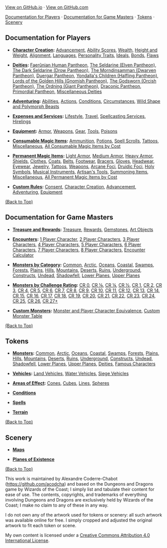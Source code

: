 [View on GitHub.io](https://acodcha.github.io/dnd5e-companion) · [View on GitHub.com](https://github.com/acodcha/dnd5e-companion)

[Documentation for Players](#documentation-for-players) · [Documentation for Game Masters](#documentation-for-game-masters) · [Tokens](#tokens) · [Scenery](#scenery)

## Documentation for Players

- **[Character Creation](docs/character_creation):** [Advancement](docs/character_creation#advancement), [Ability Scores](docs/character_creation#ability-scores), [Wealth](docs/character_creation#wealth), [Height and Weight](docs/character_creation#height-and-weight), [Alignment](docs/character_creation#alignment), [Languages](docs/character_creation#languages), [Personality Traits](docs/character_creation#personality-traits), [Ideals](docs/character_creation#ideals), [Bonds](docs/character_creation#bonds), [Flaws](docs/character_creation#flaws)

- **[Deities](docs/deities):** [Faerûnian Human Pantheon](docs/deities#faerûnian-human-pantheon), [The Seldarine (Elven Pantheon)](docs/deities#the-seldarine-elven-pantheon), [The Dark Seldarine (Drow Pantheon)](docs/deities#the-dark-seldarine-drow-pantheon), [The Morndinsamman (Dwarven Pantheon)](docs/deities#the-morndinsamman-dwarven-pantheon), [Duergar Pantheon](docs/deities#duergar-pantheon), [Yondalla's Children (Halfling Pantheon)](docs/deities#yondallas-children-halfling-pantheon), [Lords of the Golden Hills (Gnomish Pantheon)](docs/deities#lords-of-the-golden-hills-gnomish-pantheon), [The Godsworn (Orcish Pantheon)](docs/deities#the-godsworn-orcish-pantheon), [The Ordning (Giant Pantheon)](docs/deities#the-ordning-giant-pantheon), [Draconic Pantheon](docs/deities#draconic-pantheon), [Primordial Pantheon](docs/deities#primordial-pantheon), [Miscellaneous Deities](docs/deities#miscellaneous-deities)

- **[Adventuring](docs/adventuring):** [Abilities](docs/adventuring#abilities), [Actions](docs/adventuring#actions), [Conditions](docs/adventuring#conditions), [Circumstances](docs/adventuring#circumstances), [Wild Shape and Polymorph Beasts](docs/adventuring#wild-shape-and-polymorph-beasts)

- **[Expenses and Services](docs/expenses_and_services):** [Lifestyle](docs/expenses_and_services#lifestyle), [Travel](docs/expenses_and_services#travel), [Spellcasting Services](docs/expenses_and_services#spellcasting-services), [Hirelings](docs/expenses_and_services#hirelings)

- **[Equipment](docs/equipment):** [Armor](docs/equipment#armor), [Weapons](docs/equipment#weapons), [Gear](docs/equipment#gear), [Tools](docs/equipment#tools), [Poisons](docs/equipment#poisons)

- **[Consumable Magic Items](docs/consumable_magic_items):** [Ammunition](docs/consumable_magic_items#ammunition), [Potions](docs/consumable_magic_items#potions), [Spell Scrolls](docs/consumable_magic_items#spell-scrolls), [Tattoos](docs/consumable_magic_items#tattoos), [Miscellaneous](docs/consumable_magic_items#miscellaneous), [All Consumable Magic Items by Cost](docs/consumable_magic_items#all-consumable-magic-items-by-cost)

- **[Permanent Magic Items](docs/permanent_magic_items):** [Light Armor](docs/permanent_magic_items#light-armor), [Medium Armor](docs/permanent_magic_items#medium-armor), [Heavy Armor](docs/permanent_magic_items#heavy-armor), [Shields](docs/permanent_magic_items#shields), [Clothes](docs/permanent_magic_items#clothes), [Coats](docs/permanent_magic_items#coats), [Belts](docs/permanent_magic_items#belts), [Footwear](docs/permanent_magic_items#footwear), [Bracers](docs/permanent_magic_items#bracers), [Gloves](docs/permanent_magic_items#gloves), [Headwear](docs/permanent_magic_items#headwear), [Eyewear](docs/permanent_magic_items#eyewear), [Jewelry](docs/permanent_magic_items#jewelry), [Tattoos](docs/permanent_magic_items#tattoos), [Weapons](docs/permanent_magic_items#weapons), [Arcane Foci](docs/permanent_magic_items#arcane-foci), [Druidic Foci](docs/permanent_magic_items#druidic-foci), [Holy Symbols](docs/permanent_magic_items#holy-symbols), [Musical Instruments](docs/permanent_magic_items#musical-instruments), [Artisan's Tools](docs/permanent_magic_items#artisans-tools), [Summoning Items](docs/permanent_magic_items#summoning-items), [Miscellaneous](docs/permanent_magic_items#miscellaneous), [All Permanent Magic Items by Cost](docs/permanent_magic_items#all-permanent-magic-items-by-cost)

- **[Custom Rules](docs/custom_rules):** [Consent](docs/custom_rules#consent), [Character Creation](docs/custom_rules#character-creation), [Advancement](docs/custom_rules#advancement), [Adventuring](docs/custom_rules#adventuring), [Equipment](docs/custom_rules#equipment)

[(Back to Top)](#)

## Documentation for Game Masters

- **[Treasure and Rewards](docs/treasure_and_rewards):** [Treasure](docs/treasure_and_rewards#treasure), [Rewards](docs/treasure_and_rewards#rewards), [Gemstones](docs/treasure_and_rewards#gemstones), [Art Objects](docs/treasure_and_rewards#art-objects)

- **[Encounters](docs/encounters):** [1 Player Character](docs/encounters#1-player-character), [2 Player Characters](docs/encounters#2-player-characters), [3 Player Characters](docs/encounters#3-player-characters), [4 Player Characters](docs/encounters#4-player-characters), [5 Player Characters](docs/encounters#5-player-characters), [6 Player Characters](docs/encounters#6-player-characters), [7 Player Characters](docs/encounters#7-player-characters), [8 Player Characters](docs/encounters#8-player-characters), [Encounter Calculator](docs/encounters#encounter-calculator)

- **[Monsters by Category](docs/monsters_by_category):** [Common](docs/monsters_by_category#common), [Arctic](docs/monsters_by_category#arctic), [Oceans](docs/monsters_by_category#oceans), [Coastal](docs/monsters_by_category#coastal), [Swamps](docs/monsters_by_category#swamps), [Forests](docs/monsters_by_category#forests), [Plains](docs/monsters_by_category#plains), [Hills](docs/monsters_by_category#hills), [Mountains](docs/monsters_by_category#mountains), [Deserts](docs/monsters_by_category#deserts), [Ruins](docs/monsters_by_category#ruins), [Underground](docs/monsters_by_category#underground), [Constructs](docs/monsters_by_category#constructs), [Undead](docs/monsters_by_category#undead), [Shadowfell](docs/monsters_by_category#shadowfell), [Lower Planes](docs/monsters_by_category#lower-planes), [Upper Planes](docs/monsters_by_category#upper-planes)

- **[Monsters by Challenge Rating](docs/monsters_by_challenge_rating):** [CR 0](docs/monsters_by_challenge_rating#challenge-rating-0), [CR ⅛](docs/monsters_by_challenge_rating#challenge-rating-), [CR ¼](docs/monsters_by_challenge_rating#challenge-rating--1), [CR ½](docs/monsters_by_challenge_rating#challenge-rating--2), [CR 1](docs/monsters_by_challenge_rating#challenge-rating-1), [CR 2](docs/monsters_by_challenge_rating#challenge-rating-2), [CR 3](docs/monsters_by_challenge_rating#challenge-rating-3), [CR 4](docs/monsters_by_challenge_rating#challenge-rating-4), [CR 5](docs/monsters_by_challenge_rating#challenge-rating-5), [CR 6](docs/monsters_by_challenge_rating#challenge-rating-6), [CR 7](docs/monsters_by_challenge_rating#challenge-rating-7), [CR 8](docs/monsters_by_challenge_rating#challenge-rating-8), [CR 9](docs/monsters_by_challenge_rating#challenge-rating-9), [CR 10](docs/monsters_by_challenge_rating#challenge-rating-10), [CR 11](docs/monsters_by_challenge_rating#challenge-rating-11), [CR 12](docs/monsters_by_challenge_rating#challenge-rating-12), [CR 13](docs/monsters_by_challenge_rating#challenge-rating-13), [CR 14](docs/monsters_by_challenge_rating#challenge-rating-14), [CR 15](docs/monsters_by_challenge_rating#challenge-rating-15), [CR 16](docs/monsters_by_challenge_rating#challenge-rating-16), [CR 17](docs/monsters_by_challenge_rating#challenge-rating-17), [CR 18](docs/monsters_by_challenge_rating#challenge-rating-18), [CR 19](docs/monsters_by_challenge_rating#challenge-rating-19), [CR 20](docs/monsters_by_challenge_rating#challenge-rating-20), [CR 21](docs/monsters_by_challenge_rating#challenge-rating-21), [CR 22](docs/monsters_by_challenge_rating#challenge-rating-22), [CR 23](docs/monsters_by_challenge_rating#challenge-rating-23), [CR 24](docs/monsters_by_challenge_rating#challenge-rating-24), [CR 25](docs/monsters_by_challenge_rating#challenge-rating-25), [CR 26](docs/monsters_by_challenge_rating#challenge-rating-26), [CR 27+](docs/monsters_by_challenge_rating#challenge-rating-27)

- **[Custom Monsters](docs/custom_monsters):** [Monster and Player Character Equivalence](docs/custom_monsters#monster-and-player-character-equivalence), [Custom Monster Table](docs/custom_monsters#custom-monster-table)

[(Back to Top)](#)

## Tokens

- **[Monsters](tokens/monsters):** [Common](tokens/monsters/common), [Arctic](tokens/monsters/arctic), [Oceans](tokens/monsters/oceans), [Coastal](tokens/monsters/coastal), [Swamps](tokens/monsters/swamps), [Forests](tokens/monsters/forests), [Plains](tokens/monsters/plains), [Hills](tokens/monsters/hills), [Mountains](tokens/monsters/mountains), [Deserts](tokens/monsters/deserts), [Ruins](tokens/monsters/ruins), [Underground](tokens/monsters/underground), [Constructs](tokens/monsters/constructs), [Undead](tokens/monsters/undead), [Shadowfell](tokens/monsters/shadowfell), [Lower Planes](tokens/monsters/lower_planes), [Upper Planes](tokens/monsters/upper_planes), [Deities](https://github.com/acodcha/dnd5e-companion/tree/main/tokens/monsters/deities), [Famous Characters](https://github.com/acodcha/dnd5e-companion/tree/main/tokens/monsters/famous_characters)

- **[Vehicles](tokens/vehicles):** [Land Vehicles](https://github.com/acodcha/DnD5eCompanion/tree/main/tokens/vehicles/land), [Water Vehicles](https://github.com/acodcha/DnD5eCompanion/tree/main/tokens/vehicles/water), [Siege Vehicles](https://github.com/acodcha/DnD5eCompanion/tree/main/tokens/vehicles/siege)

- **[Areas of Effect](tokens/areas_of_effect):** [Cones](https://github.com/acodcha/DnD5eCompanion/tree/main/tokens/areas_of_effect/cones), [Cubes](https://github.com/acodcha/DnD5eCompanion/tree/main/tokens/areas_of_effect/cubes), [Lines](https://github.com/acodcha/DnD5eCompanion/tree/main/tokens/areas_of_effect/lines), [Spheres](https://github.com/acodcha/DnD5eCompanion/tree/main/tokens/areas_of_effect/spheres)

- **[Conditions](https://github.com/acodcha/DnD5eCompanion/tree/main/tokens/conditions)**

- **[Spells](https://github.com/acodcha/DnD5eCompanion/tree/main/tokens/spells)**

- **[Terrain](https://github.com/acodcha/DnD5eCompanion/tree/main/tokens/terrain)**

[(Back to Top)](#)

## Scenery

- **[Maps](https://github.com/acodcha/DnD5eCompanion/tree/main/scenery/maps)**

- **[Planes of Existence](https://github.com/acodcha/DnD5eCompanion/tree/main/scenery/planes_of_existence)**

[(Back to Top)](#)

This work is maintained by Alexandre Coderre-Chabot (<https://github.com/acodcha>) and based on the Dungeons and Dragons game by Wizards of the Coast; I simply list and tabulate their content for ease of use. The contents, copyrights, and trademarks of everything involving Dungeons and Dragons are exclusively held by Wizards of the Coast; I make no claim to any of these in any way.

I do not own any of the artwork used for tokens or scenery: all such artwork was available online for free. I simply cropped and adjusted the original artwork to fit each token or scene.

My own content is licensed under a [Creative Commons Attribution 4.0 International License](http://creativecommons.org/licenses/by/4.0).
